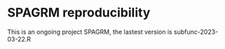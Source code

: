 # SPAGRM reproducibility
This is an ongoing project SPAGRM, the lastest version is subfunc-2023-03-22.R
